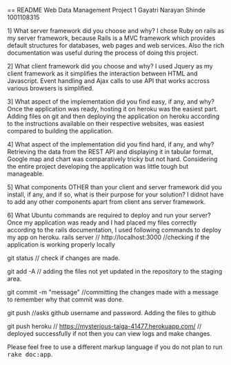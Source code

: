 == README
Web Data Management Project 1
Gayatri Narayan Shinde
1001108315

1]  What server framework did you choose and why?
I chose Ruby on rails as my server framework, because Rails is a MVC framework which provides default structures for databases, web pages and web services. Also the rich documentation was useful during the process of doing this project.

2] What client framework did you choose and why?
I used Jquery as my client framework as it simplifies the interaction between HTML and Javascript. Event handling and Ajax calls to use API that works accross various browsers is simplified.

3] What aspect of the implementation did you find easy, if any, and why?
Once the application was ready, hosting it on heroku was the easiest part. Adding files on git and then deploying the application on heroku according to the instructions available on their respective websites, was easiest compared to building the application.

4] What aspect of the implementation did you find hard, if any, and why?
Retrieving the data from the REST API and displaying it in tabular format, Google map and chart was comparatively tricky but not hard. Considering the entire project developing the application was little tough but manageable.

5] What components OTHER than your client and server framework did you install,
if any, and if so, what is their purpose for your solution?
I didnot have to add any other components apart from client ans server framework.

6] What Ubuntu commands are required to deploy and run your server?
Once my application was ready and I had placed my files correctly according to the rails documentation, I used following commands to deploy my app on heroku.
rails server //  http://localhost:3000  //checking if the application is working properly locally

git status // check if changes are made.

git add -A // adding the files not yet updated in the repository to the staging area.

git commit -m "message" //committing the changes made with a message to remember why that commit was done.

git push  //asks github username and password. Adding the files to github

git push heroku  // https://mysterious-taiga-41477.herokuapp.com/    // deployed successfully if not then you can view logs and make changes.



Please feel free to use a different markup language if you do not plan to run
<tt>rake doc:app</tt>.
